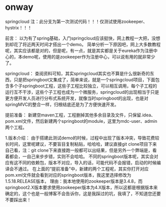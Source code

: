 # onway
springcloud
注：此分支为第一次测试代码！！！仅测试使用zookeeper、hystrix！！！

前言： 
以为有了spring基础，入门springcloud应该挺快，网上教程一大把，没想到却花了将近两天时间才搭出一个demo。 
简单分析一下原因吧，网上大多数教程呢，其实应该都是对的，但是呢，有一点，就是其实都是关于eureka作为注册中心的，本demo呢，使用的是zookeeper作为注册中心，可以说有用的就非常少了。

springcloud： 
查阅资料可知，其实springcloud其实也不算是什么很新奇的东西，只是把springboot又集成了，简单来说，就是一个springcloud项目，下面包含多个子springboot工程，这些子工程比较独立，可以相互调用，每个子工程的运行互不干涉，这些个子工程也成为一个微服务，springcloud的出现相当于只是更方便开发人员进行分布式系统开发，就像当时springboot的出现，也是对springMVC的整合一样，归根结底还是为了方便快速开发。

提前准备： 
新建空maven工程，工程删掉其他多余目录及文件，只保留.idea、pom.xml文件，然后新建两个springboot的module，这里为mdc-user、admin两个工程。

1.版本介绍： 
由于搭建此测试demo的时候，过程中出现了版本冲突，导致花费较长时间，这里呢建议，不要盲目复制粘贴，哈哈哈，建议直接git clone项目下来自己看，注：git clone下来直接跑一般都可以出结果，但是另外一个弊端是，看着都会，一自己来步步错，实则不会哈哈。 
不同的springboot版本呢，其实会对应有这不同的依赖包，版本不对应，导入的话，可能代码不会报错，启动的时候编译会不通过。 在上面的“提前准备”中，新建的两个工程呢，其实你打开对应pom.xml文件就会看到对应的springboot版本，我这里选择修改为1.5.18.RELEASE版本，
理由：我本地使用的zookeeper版本是3.4.8，而springboot2.X版本要求使用zookeeper版本为4.X版本，所以这都是根据版本来确定的，这个也是一般博客不会告诉你，这是我踩过的坑，我填了，不知道您还要不要踩出来！

